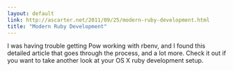 ```yaml
---
layout: default
link: http://ascarter.net/2011/09/25/modern-ruby-development.html
title: "Modern Ruby Development"
---
```


I was having trouble getting Pow working with rbenv, and I found this detailed
article that goes through the process, and a lot more. Check it out if you
want to take another look at your OS X ruby development setup.
